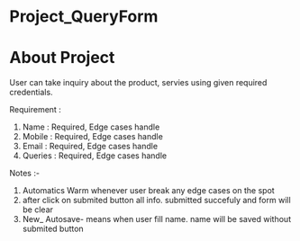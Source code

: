 # Project_QueryForm
# About Project
  User can take inquiry about the product, servies using given required credentials.

Requirement : 
1. Name : Required, Edge cases handle
2. Mobile : Required, Edge cases handle
3. Email : Required, Edge cases handle
4. Queries : Required, Edge cases handle

Notes :-
1. Automatics Warm whenever user break any edge cases on the spot
2. after click on submited button all info. submitted succefuly and form will be clear
3. New_ Autosave- means when user fill name. name will be saved without submited button
